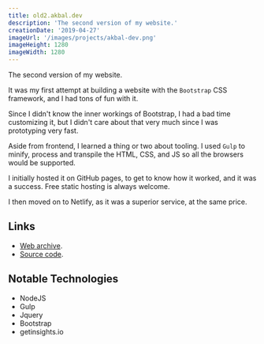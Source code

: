 ```yaml
---
title: old2.akbal.dev
description: 'The second version of my website.'
creationDate: '2019-04-27'
imageUrl: '/images/projects/akbal-dev.png'
imageHeight: 1280
imageWidth: 1280
---
```


The second version of my website.

It was my first attempt at building a website with the `Bootstrap` CSS framework, and I had tons of fun with it.

Since I didn't know the inner workings of Bootstrap, I had a bad time customizing it, but I didn't care about that very much since I was prototyping very fast.

Aside from frontend, I learned a thing or two about tooling. I used `Gulp` to minify, process and transpile the HTML, CSS, and JS so all the browsers would be supported.

I initially hosted it on GitHub pages, to get to know how it worked, and it was a success. Free static hosting is always welcome.

I then moved on to Netlify, as it was a superior service, at the same price.

## Links

- [Web archive](https://web.archive.org/web/20210419154831/https://old2.akbal.dev/).
- [Source code](https://github.com/AlejandroAkbal/akbal.dev/tree/old/initial-version).

## Notable Technologies

- NodeJS
- Gulp
- Jquery
- Bootstrap
- getinsights.io

